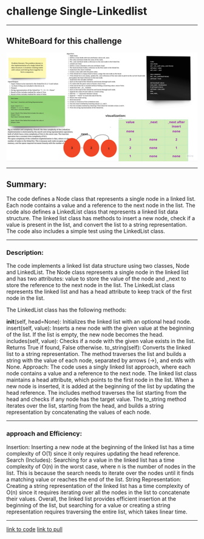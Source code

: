# challenge **Single-Linkedlist**
*****
## WhiteBoard for this challenge 
![](lw.jpg)
******
## Summary:
The code defines a Node class that represents a single node in a linked list. Each node contains a value and a reference to the next node in the list. The code also defines a LinkedList class that represents a linked list data structure. The linked list class has methods to insert a new node, check if a value is present in the list, and convert the list to a string representation. The code also includes a simple test using the LinkedList class.
****
### Description:
The code implements a linked list data structure using two classes, Node and LinkedList. The Node class represents a single node in the linked list and has two attributes: value to store the value of the node and _next to store the reference to the next node in the list. The LinkedList class represents the linked list and has a head attribute to keep track of the first node in the list.

The LinkedList class has the following methods:

__init__(self, head=None): Initializes the linked list with an optional head node.
insert(self, value): Inserts a new node with the given value at the beginning of the list. If the list is empty, the new node becomes the head.
includes(self, value): Checks if a node with the given value exists in the list. Returns True if found, False otherwise.
to_string(self): Converts the linked list to a string representation. The method traverses the list and builds a string with the value of each node, separated by arrows (->), and ends with None.
Approach:
The code uses a singly linked list approach, where each node contains a value and a reference to the next node. The linked list class maintains a head attribute, which points to the first node in the list. When a new node is inserted, it is added at the beginning of the list by updating the head reference. The includes method traverses the list starting from the head and checks if any node has the target value. The to_string method iterates over the list, starting from the head, and builds a string representation by concatenating the values of each node.
****
### approach and Efficiency:

Insertion: Inserting a new node at the beginning of the linked list has a time complexity of O(1) since it only requires updating the head reference.
Search (Includes): Searching for a value in the linked list has a time complexity of O(n) in the worst case, where n is the number of nodes in the list. This is because the search needs to iterate over the nodes until it finds a matching value or reaches the end of the list.
String Representation: Creating a string representation of the linked list has a time complexity of O(n) since it requires iterating over all the nodes in the list to concatenate their values.
Overall, the linked list provides efficient insertion at the beginning of the list, but searching for a value or creating a string representation requires traversing the entire list, which takes linear time.
*******
[link to code](Ds/linkedlist.py)
[link to pull](https://github.com/doaamelhem96/data-structures-and-algorithms/pull/11)
